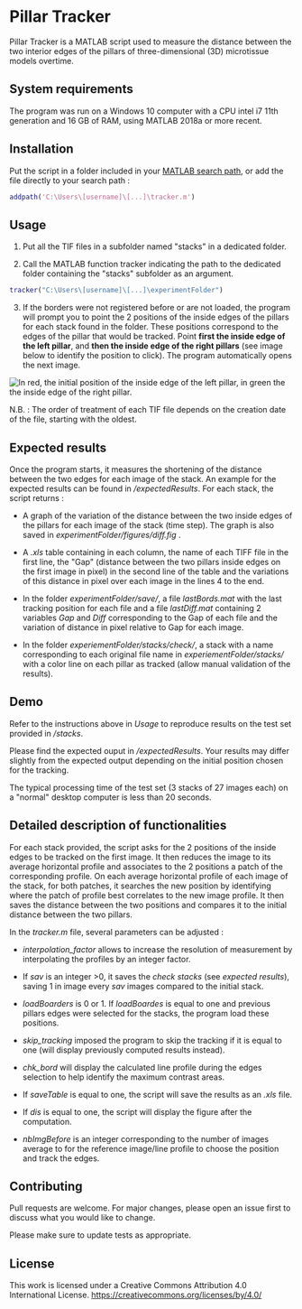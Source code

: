# Pillar Tracker

Pillar Tracker is a MATLAB script used to measure the distance between the two 
interior edges of the pillars of three-dimensional (3D) microtissue models overtime. 

## System requirements

The program was run on a Windows 10 computer with a CPU intel i7 11th generation and 
16 GB of RAM, using MATLAB 2018a or more recent. 

## Installation

Put the script in a folder included in your 
[MATLAB search path](https://fr.mathworks.com/help/matlab/matlab_env/what-is-the-matlab-search-path.html),
or add the file directly to your search path : 

```MATLAB
addpath('C:\Users\[username]\[...]\tracker.m')
```

## Usage

1) Put all the TIF files in a subfolder named "stacks" in a dedicated folder.

2) Call the MATLAB function tracker indicating the path to the dedicated folder containing 
the "stacks" subfolder as an argument. 

```MATLAB
tracker("C:\Users\[username]\[...]\experimentFolder")
```

3) If the borders were not registered before or are not loaded, the program will prompt 
you to point the 2 positions of the inside edges of the pillars for each stack found in 
the folder. These positions correspond to the edges of the pillar that would be tracked. 
Point **first the inside edge of the left pillar**, and **then the inside edge of the 
right pillars** (see image below to identify the position to click). The program 
automatically opens the next image. 

![In red, the initial position of the inside edge of the left pillar, in green the the 
inside edge of the right pillar.](https://github.com/Orion38/Pillar-tracker/blob/main/assets/images/initPosition.PNG)

N.B. : The order of treatment of each TIF file depends on the creation date of the file, 
starting with the oldest.

## Expected results
 Once the program starts, it measures the shortening of the distance between the two edges
for each image of the stack. An example for the expected results can be found in 
*/expectedResults*. For each stack, the script returns : 

- A graph of the variation of the distance between the two inside edges of the pillars 
for each image of the stack (time step). The graph is also saved in 
*experimentFolder/figures/diff.fig* .

- A *.xls* table containing in each column, the name of each TIFF file in the first line, 
the "Gap" (distance between the two pillars inside edges on the first image in pixel) in 
the second line of the table and the variations of this distance in pixel over each 
image in the lines 4 to the end.

- In the folder *experimentFolder/save/*, a file *lastBords.mat* with the last tracking 
position for each file and a file *lastDiff.mat* containing 2 variables *Gap* and *Diff* 
corresponding to the Gap of each file and the variation of distance in pixel relative to 
Gap for each image. 

- In the folder *experiementFolder/stacks/check/*, a stack with a name corresponding to 
each original file name in *experiementFolder/stacks/* with a color line on each pillar as 
tracked (allow manual validation of the results). 

## Demo

Refer to the instructions above in *Usage* to reproduce results on the test set provided 
in */stacks*.

Please find the expected ouput in */expectedResults*. Your results may differ slightly 
from the expected output depending on the initial position chosen for the tracking. 

The typical processing time of the test set (3 stacks of 27 images each) on a "normal" 
desktop computer is less than 20 seconds.

## Detailed description of functionalities

For each stack provided, the script asks for the 2 positions of the inside edges to be 
tracked on the first image. It then reduces the image to its average horizontal profile 
and associates to the 2 positions a patch of the corresponding profile. On each average 
horizontal profile of each image of the stack, for both patches, it searches the new 
position by identifying where the patch of profile best correlates to the new image 
profile. It then saves the distance between the two positions and compares it to the 
initial distance between the two pillars. 

In the *tracker.m* file, several parameters can be adjusted : 

- *interpolation_factor* allows to increase the resolution of measurement by interpolating 
the profiles by an integer factor.

- If *sav* is an integer >0, it saves the *check stacks* (see *expected results*), saving 
1 in image every *sav* images compared to the initial stack.

- *loadBoarders* is 0 or 1. If *loadBoardes* is equal to one and previous pillars edges 
were selected for the stacks, the program load these positions.

- *skip_tracking* imposed the program to skip the tracking if it is equal to one 
(will display previously computed results instead).

- *chk_bord* will display the calculated line profile during the edges selection to help 
identify the maximum contrast areas.

- If *saveTable* is equal to one, the script will save the results as an *.xls* file.

- If *dis* is equal to one, the script will display the figure after the computation.

- *nbImgBefore* is an integer corresponding to the number of images average to for the 
reference image/line profile to choose the position and track the edges. 


## Contributing
Pull requests are welcome. For major changes, please open an issue first to discuss what 
you would like to change.

Please make sure to update tests as appropriate.

## License

This work is licensed under a Creative Commons Attribution 4.0 International License. 
https://creativecommons.org/licenses/by/4.0/
